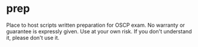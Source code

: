 # prep
Place to host scripts written preparation for OSCP exam.
No warranty or guarantee is expressly given. Use at your own risk. If you don't understand it, please don't use it.
